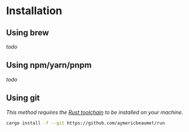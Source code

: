 # Installation

## Using brew

_todo_

## Using npm/yarn/pnpm

_todo_

## Using git

_This method requires the [Rust
toolchain](https://www.rust-lang.org/tools/install) to be installed on your
machine._

```bash
cargo install -f --git https://github.com/aymericbeaumet/run
```
